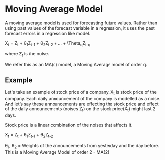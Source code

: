 # Moving Average Model #

A moving average model is used for forecasting future values. Rather than using past values of the forecast variable in a regression, it uses the past forecast errors in a regression like model.

X<sub>t</sub> = Z<sub>t</sub> + θ<sub>1</sub>Z<sub>t-1</sub> + θ<sub>2</sub>Z<sub>t-2</sub> + ... + \Theta<sub>q</sub>Z<sub>t-q</sub>

where Z<sub>t</sub> is the noise. 

We refer this as an MA(q) model, a Moving Average model of order q.

## Example ##
Let's take an example of stock price of a company. X<sub>t</sub> is stock price of the company. Each daily announcement of the company is modelled as a noise. And let’s say these announcements are effecting the stock price and effect of the daily announcements (noises Z<sub>t</sub>) on the stock price(X<sub>t</sub>) might last 2 days.

Stock price is a linear combination of the noises that affects it.

X<sub>t</sub> = Z<sub>t</sub> + θ<sub>1</sub>Z<sub>t-1</sub> + θ<sub>2</sub>Z<sub>t-2</sub>


θ<sub>1</sub>, θ<sub>2</sub> = Weights of the announcements from yesterday and the day before.
This is a Moving Average Model of order 2 - MA(2)